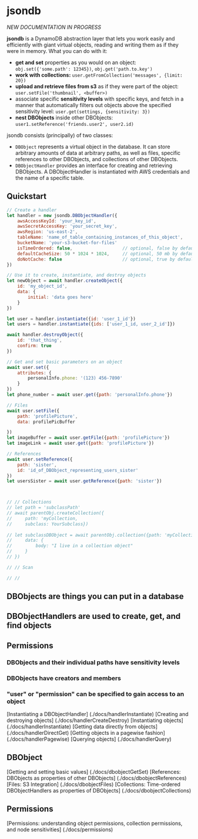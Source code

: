 # jsondb
*NEW DOCUMENTATION IN PROGRESS*

**jsondb** is a DynamoDB abstraction layer that lets you work easily and efficiently with giant virtual objects, reading and writing them as if they were in memory. What you can do with it:
- **get and set** properties as you would on an object: `obj.set({'some.path': 12345})`, `obj.get('path.to.key')`
- **work with collections:** `user.getFromCollection('messages', {limit: 20})`
- **upload and retrieve files from s3** as if they were part of the object: `user.setFile('thumbnail', <buffer>)`
- associate specific **sensitivity levels** with specific keys, and fetch in a manner that automatically filters out objects above the specified sensitivity level: `user.get(settings, {sensitivity: 3})`
- **nest DBObjects** inside other DBObjects: `user1.setReference('friends.user2', user2.id)`


jsondb consists (principally) of two classes:
- `DBObject` represents a virtual object in the database. It can store arbitrary amounts of data at arbitrary paths, as well as files, specific references to other DBObjects, and collections of other DBObjects.
- `DBObjectHandler` provides an interface for creating and retrieving DBObjects. A DBObjectHandler is instantiated with AWS credentials and the name of a specific table.

## Quickstart
```javascript
// Create a handler
let handler = new jsondb.DBObjectHandler({
    awsAccessKeyId: 'your_key_id',
    awsSecretAccessKey: 'your_secret_key',
    awsRegion: 'us-east-2',
    tableName: 'name_of_table_containing_instances_of_this_object',
    bucketName: 'your-s3-bucket-for-files'
    isTimeOrdered: false,                   // optional, false by default
    defaultCacheSize: 50 * 1024 * 1024,     // optional, 50 mb by default
    doNotCache: false                       // optional, true by default
})

// Use it to create, instantiate, and destroy objects
let newObject = await handler.createObject({
    id: 'my_object_id', 
    data: {
        initial: 'data goes here'
    }
})

let user = handler.instantiate({id: 'user_1_id'})
let users = handler.instantiate({ids: ['user_1_id, user_2_id']})

await handler.destroyObject({
    id: 'that_thing',
    confirm: true
})

// Get and set basic parameters on an object
await user.set({
    attributes: {
        personalInfo.phone: '(123) 456-7890' 
    }
})
let phone_number = await user.get({path: 'personalInfo.phone'})

// Files
await user.setFile({
    path: 'profilePicture',
    data: profilePicBuffer

})
let imageBuffer = await user.getFile({path: 'profilePicture'})
let imageLink = await user.get({path: 'profilePicture'})

// References
await user.setReference({
    path: 'sister',
    id: 'id_of_DBObject_representing_users_sister'
})
let usersSister = await user.getReference({path: 'sister'})



// // Collections
// let path = 'subclassPath'
// await parentObj.createCollection({
//     path: 'myCollection, 
//     subclass: YourSubclass})
    
// let subclassDBObject = await parentObj.collection({path: 'myCollection'}).createObject({
//     data: {
//         body: "I live in a collection object"
//     }
// })

// // Scan

// // 

```



## DBObjects are things you can put in a database

## DBObjectHandlers are used to create, get, and find objects

## Permissions

### DBObjects and their individual paths have sensitivity levels

### DBObjects have creators and members

### "user" or "permission" can be specified to gain access to an object





[Instantiating a DBObjectHandler] (./docs/handlerInstantiate)
[Creating and destroying objects] (./docs/handlerCreateDestroy)
[Instantiating objects] (./docs/handlerInstantiate)
[Getting data directly from objects] (./docs/handlerDirectGet)
[Getting objects in a pagewise fashion] (./docs/handlerPagewise)
[Querying objects] (./docs/handlerQuery)

## DBObject
[Getting and setting basic values] (./docs/dbobjectGetSet)
[References: DBObjects as properties of other DBObjects] (./docs/dbobjectReferences)
[Files: S3 Integration] (./docs/dbobjectFiles)
[Collections: Time-ordered DBObjectHandlers as properties of DBObjects] (./docs/dbobjectCollections)

## Permissions
[Permissions: understanding object permissions, collection permissions, and node sensitivities] (./docs/permissions)

